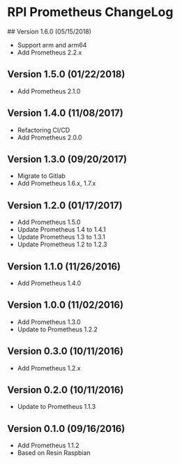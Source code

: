 # RPI Prometheus ChangeLog

## Version 1.6.0 (05/15/2018)

- Support arm and arm64
- Add Prometheus 2.2.x

## Version 1.5.0 (01/22/2018)

- Add Prometheus 2.1.0

## Version 1.4.0 (11/08/2017)

- Refactoring CI/CD
- Add Prometheus 2.0.0

## Version 1.3.0 (09/20/2017)

- Migrate to Gitlab
- Add Prometheus 1.6.x, 1.7.x

## Version 1.2.0 (01/17/2017)

- Add Prometheus 1.5.0
- Update Prometheus 1.4 to 1.4.1
- Update Prometheus 1.3 to 1.3.1
- Update Prometheus 1.2 to 1.2.3

## Version 1.1.0 (11/26/2016)

- Add Prometheus 1.4.0

## Version 1.0.0 (11/02/2016)

- Add Prometheus 1.3.0
- Update to Prometheus 1.2.2

## Version 0.3.0 (10/11/2016)

- Add Prometheus 1.2.x

## Version 0.2.0 (10/11/2016)

- Update to Prometheus 1.1.3

## Version 0.1.0 (09/16/2016)

- Add Prometheus 1.1.2
- Based on Resin Raspbian
